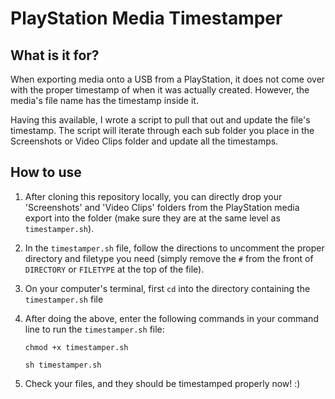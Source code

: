 # PlayStation Media Timestamper

## What is it for?
When exporting media onto a USB from a PlayStation, it does not come over with the proper timestamp of when it was actually created. However, the media's file name has the timestamp inside it.

Having this available, I wrote a script to pull that out and update the file's timestamp. The script will iterate through each sub folder you place in the Screenshots or Video Clips folder and update all the timestamps.

## How to use

1. After cloning this repository locally, you can directly drop your 'Screenshots' and 'Video Clips' folders from the PlayStation media export into the folder (make sure they are at the same level as `timestamper.sh`).

2. In the `timestamper.sh` file, follow the directions to uncomment the proper directory and filetype you need (simply remove the `#` from the front of `DIRECTORY` or `FILETYPE` at the top of the file).

3. On your computer's terminal, first `cd` into the directory containing the `timestamper.sh` file 

4. After doing the above, enter the following commands in your command line to run the `timestamper.sh` file:

    `chmod +x timestamper.sh`
    
    `sh timestamper.sh`

5. Check your files, and they should be timestamped properly now! :)